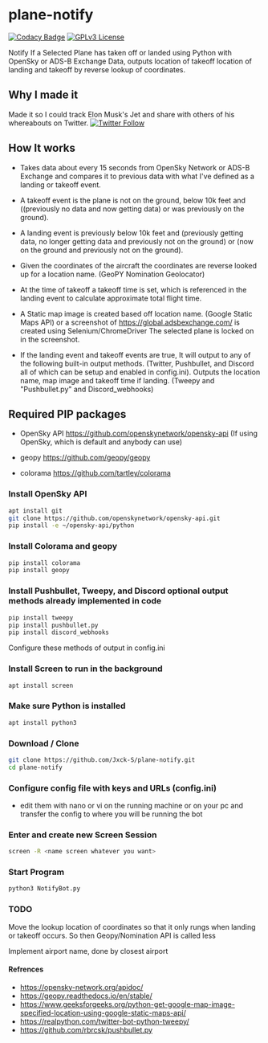 # plane-notify

[![Codacy Badge](https://api.codacy.com/project/badge/Grade/c4e1d839eec3468cadfe351d64dc1ac4)](https://app.codacy.com/manual/Jxck-S/plane-notify?utm_source=github.com&utm_medium=referral&utm_content=Jxck-S/plane-notify&utm_campaign=Badge_Grade_Settings)
[![GPLv3 License](https://img.shields.io/badge/License-GPL%20v3-yellow.svg)](https://opensource.org/licenses/)

Notify If a Selected Plane has taken off or landed using Python with OpenSky or ADS-B Exchange Data, outputs location of takeoff location of landing and takeoff by reverse lookup of coordinates.

## Why I made it

Made it so I could track Elon Musk's Jet and share with others of his whereabouts on Twitter. [![Twitter Follow](https://img.shields.io/twitter/follow/ElonJet.svg?style=social)](https://twitter.com/ElonJet)

## How It works

-   Takes data about every 15 seconds from OpenSky Network or ADS-B Exchange and compares it to previous data with what I've defined as a landing or takeoff event.

-   A takeoff event is the plane is not on the ground, below 10k feet and ((previously no data and now getting data) or was previously on the ground).

-   A landing event is previously below 10k feet and (previously getting data, no longer getting data and previously not on the ground) or (now on the ground and previously not on the ground).

-   Given the coordinates of the aircraft the coordinates are reverse looked up for a location name. (GeoPY Nomination Geolocator)

-   At the time of takeoff a takeoff time is set, which is referenced in the landing event to calculate approximate total flight time.

-   A Static map image is created based off location name. (Google Static Maps API) or a screenshot of <https://global.adsbexchange.com/> is created using Selenium/ChromeDriver The selected plane is locked on in the screenshot.

-   If the landing event and takeoff events are true, It will output to any of the following built-in output methods. (Twitter, Pushbullet, and Discord all of which can be setup and enabled in config.ini). Outputs the location name, map image and takeoff time if landing. (Tweepy and "Pushbullet.py" and Discord_webhooks)

## Required PIP packages

-   OpenSky API <https://github.com/openskynetwork/opensky-api> (If using OpenSky, which is default and anybody can use)

-   geopy <https://github.com/geopy/geopy>

-   colorama <https://github.com/tartley/colorama>

### Install OpenSky API

```bash
apt install git
git clone https://github.com/openskynetwork/opensky-api.git
pip install -e ~/opensky-api/python
```

### Install Colorama and geopy

```bash
pip install colorama
pip install geopy
```

### Install Pushbullet, Tweepy, and Discord optional output methods already implemented in code

```bash
pip install tweepy
pip install pushbullet.py
pip install discord_webhooks
```

Configure these methods of output in config.ini

### Install Screen to run in the background

```bash
apt install screen
```

### Make sure Python is installed

```bash
apt install python3
```

### Download / Clone

```bash
git clone https://github.com/Jxck-S/plane-notify.git
cd plane-notify
```

### Configure config file with keys and URLs (config.ini)

-   edit them with nano or vi on the running machine or on your pc and transfer the config to where you will be running the bot

### Enter and create new Screen Session

```bash
screen -R <name screen whatever you want>
```

### Start Program

```bash
python3 NotifyBot.py
```

### TODO

Move the lookup location of coordinates so that it only rungs when landing or takeoff occurs. So then Geopy/Nomination API is called less

Implement airport name, done by closest airport

#### Refrences

-   <https://opensky-network.org/apidoc/>
-   <https://geopy.readthedocs.io/en/stable/>
-   <https://www.geeksforgeeks.org/python-get-google-map-image-specified-location-using-google-static-maps-api/>
-   <https://realpython.com/twitter-bot-python-tweepy/>
-   <https://github.com/rbrcsk/pushbullet.py>
